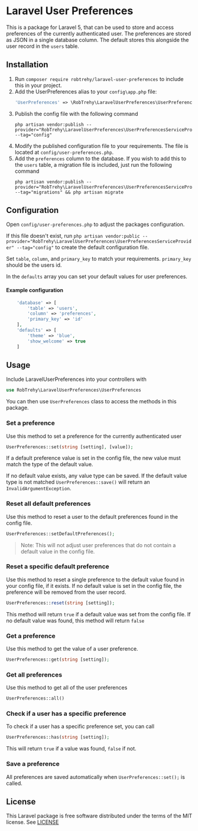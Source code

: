 # Laravel User Preferences

This is a package for Laravel 5, that can be used to store and access preferences of the currently authenticated user.
The preferences are stored as JSON in a single database column. The default stores this alongside the user record in 
the `users` table.

## Installation
1. Run `composer require robtrehy/laravel-user-preferences` to include this in your project.
2. Add the UserPreferences alias to your `config\app.php` file:
    ```PHP
    'UserPreferences' => \RobTrehy\LaravelUserPreferences\UserPreferences::class,
    ```
3. Publish the config file with the following command
    ```
    php artisan vendor:publish --provider="RobTrehy\LaravelUserPreferences\UserPreferencesServiceProvider" --tag="config"
    ```
4. Modify the published configuration file to your requirements. The file is located at `config/user-preferences.php`.
5. Add the `preferences` column to the database. If you wish to add this to the `users` table, a migration file is 
included, just run the following command
    ```
    php artisan vendor:publish --provider="RobTrehy\LaravelUserPreferences\UserPreferencesServiceProvider" --tag="migrations" && php artisan migrate
    ```
    
## Configuration
Open `config/user-preferences.php` to adjust the packages configuration. 

If this file doesn't exist, run 
`php artisan vendor:public --provider="RobTrehy\LaravelUserPreferences\UserPreferencesServiceProvider" --tag="config"` 
to create the default configuration file.

Set `table`, `column`, and `primary_key` to match your requirements. `primary_key` should be the users id.

In the `defaults` array you can set your default values for user preferences.

#### Example configuration
```PHP
    'database' => [
        'table' => 'users',
        'column' => 'preferences',
        'primary_key' => 'id'
    ],
    'defaults' => [
        'theme' => 'blue',
        'show_welcome' => true
    ]
```

## Usage
Include LaravelUserPreferences into your controllers with
``` PHP
use RobTrehy\LaravelUserPreferences\UserPreferences
```
You can then use `UserPreferences` class to access the methods in this package.

### Set a preference
Use this method to set a preference for the currently authenticated user
```PHP
UserPreferences::set(string [setting], [value]);
```
If a default preference value is set in the config file, the new value must match the type of the default value. 

If no default value exists, any value type can be saved. If the default value type is not matched 
`UserPreferences::save()` will return an `InvalidArgumentException`.

### Reset all default preferences
Use this method to reset a user to the default preferences found in the config file.
```PHP
UserPreferences::setDefaultPreferences();
```
> Note: This will not adjust user preferences that do not contain a default value in the config file.

### Reset a specific default preference
Use this method to reset a single preference to the default value found in your config file, if it exists.
If no default value is set in the config file, the preference will be removed from the user record.
```PHP
UserPreferences::reset(string [setting]);
```
This method will return `true` if a default value was set from the config file. 
If no default value was found, this method will return `false`

### Get a preference
Use this method to get the value of a user preference.
```PHP
UserPreferences::get(string [setting]);
```

### Get all preferences
Use this method to get all of the user preferences
```PHP
UserPreferences::all()
```

### Check if a user has a specific preference
To check if a user has a specific preference set, you can call
```PHP
UserPreferences::has(string [setting]);
```
This will return `true` if a value was found, `false` if not.

### Save a preference
All preferences are saved automatically when `UserPreferences::set();` is called.

## License
This Laravel package is free software distributed under the terms of the MIT license.
See [LICENSE](LICENSE)

